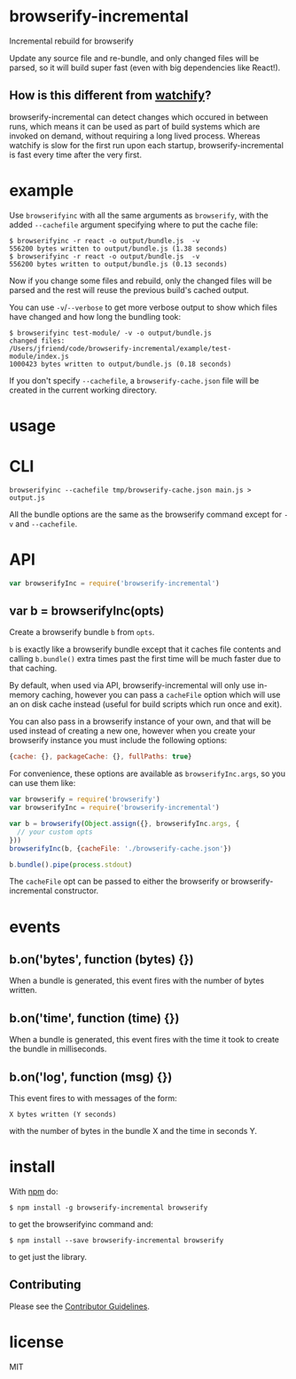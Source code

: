 # browserify-incremental

Incremental rebuild for browserify

Update any source file and re-bundle, and only changed files will be parsed,
so it will build super fast (even with big dependencies like React!).


## How is this different from [watchify](https://github.com/substack/watchify)?

browserify-incremental can detect changes which occured in between runs, which
means it can be used as part of build systems which are invoked on demand,
without requiring a long lived process. Whereas watchify is slow for the first
run upon each startup, browserify-incremental is fast every time after the very
first.


# example

Use `browserifyinc` with all the same arguments as `browserify`, with the added
`--cachefile` argument specifying where to put the cache file:

```
$ browserifyinc -r react -o output/bundle.js  -v
556200 bytes written to output/bundle.js (1.38 seconds)
$ browserifyinc -r react -o output/bundle.js  -v
556200 bytes written to output/bundle.js (0.13 seconds)
```

Now if you change some files and rebuild, only the changed files will be parsed
and the rest will reuse the previous build's cached output.

You can use `-v`/`--verbose` to get more verbose output to show which files have
changed and how long the bundling took:

```
$ browserifyinc test-module/ -v -o output/bundle.js
changed files:
/Users/jfriend/code/browserify-incremental/example/test-module/index.js
1000423 bytes written to output/bundle.js (0.18 seconds)
```

If you don't specify `--cachefile`, a `browserify-cache.json` file will be
created in the current working directory.

# usage

# CLI

```
browserifyinc --cachefile tmp/browserify-cache.json main.js > output.js
```

All the bundle options are the same as the browserify command except for `-v`
and `--cachefile`.

# API

``` js
var browserifyInc = require('browserify-incremental')
```

## var b = browserifyInc(opts)

Create a browserify bundle `b` from `opts`.

`b` is exactly like a browserify bundle except that it caches file contents and
calling `b.bundle()` extra times past the first time will be much faster
due to that caching.

By default, when used via API, browserify-incremental will only use in-memory
caching, however you can pass a `cacheFile` option which will use an on disk
cache instead (useful for build scripts which run once and exit).

You can also pass in a browserify instance of your own, and that will be used
instead of creating a new one, however when you create your browserify instance
you must include the following options:

```js
{cache: {}, packageCache: {}, fullPaths: true}
```

For convenience, these options are available as `browserifyInc.args`, so you can
use them like:

```js
var browserify = require('browserify')
var browserifyInc = require('browserify-incremental')

var b = browserify(Object.assign({}, browserifyInc.args, {
  // your custom opts
}))
browserifyInc(b, {cacheFile: './browserify-cache.json'})

b.bundle().pipe(process.stdout)
```

The `cacheFile` opt can be passed to either the browserify or browserify-incremental
constructor.

# events

## b.on('bytes', function (bytes) {})

When a bundle is generated, this event fires with the number of bytes written.

## b.on('time', function (time) {})

When a bundle is generated, this event fires with the time it took to create the
bundle in milliseconds.

## b.on('log', function (msg) {})

This event fires to with messages of the form:

```
X bytes written (Y seconds)
```

with the number of bytes in the bundle X and the time in seconds Y.

# install

With [npm](https://npmjs.org) do:

```
$ npm install -g browserify-incremental browserify
```

to get the browserifyinc command and:

```
$ npm install --save browserify-incremental browserify
```

to get just the library.

## Contributing

Please see the [Contributor Guidelines](CONTRIBUTING.md).

# license

MIT
